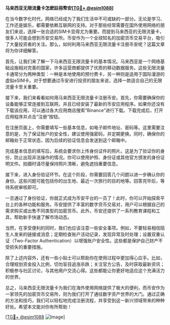 **马来西亚无限流量卡怎麽註冊幣安[[TG💪+ @esim1088](https://t.me/s/esim1088)]**

在当今数字化时代，网络已经成为了我们生活中不可或缺的一部分。无论是学习、工作还是娱乐，都需要依赖互联网的支持。对于那些经常需要在国外使用网络的朋友们来说，选择一张合适的SIM卡显得尤为重要。而提到马来西亚的无限流量卡，很多人可能会想到币安交易所。币安作为一个全球知名的加密货币交易平台，吸引了大量投资者的关注。那么，如何利用马来西亚无限流量卡注册币安呢？这篇文章将为你详细解答。

首先，让我们来了解一下马来西亚无限流量卡的基本情况。马来西亚是一个网络基础设施相对完善的国家，许多运营商都提供了优质的移动数据服务。这些无限流量卡通常分为两种类型：一种是本地使用的预付费卡，另一种则是适用于国际漫游的虚拟eSIM卡。对于想要通过币安进行投资的朋友来说，选择一款适合自己的无限流量卡至关重要。

接下来，我们来看看如何用马来西亚无限流量卡注册币安。首先，你需要确保你的设备能够正常连接到互联网，并且已经安装了最新的币安应用程序。如果你还没有下载该应用，可以通过各大应用商店搜索“Binance”进行下载。下载完成后，打开应用程序并点击“注册”按钮。

在注册页面上，你需要填写一些基本信息，如电子邮件地址、密码等。这里需要注意的是，为了保证账户的安全性，建议使用强密码，并定期更换。同时，确保你的邮箱处于正常状态，因为后续的验证信息会发送到这个邮箱中。

完成基本信息的填写后，系统会要求你上传身份证件的照片。这是为了验证你的身份，防止出现非法操作的情况。你可以使用护照、身份证或其他官方颁发的身份证明文件。拍摄时请尽量保持照片清晰，避免遮挡重要信息。

接下来，进入身份验证环节。在这个阶段，你需要回答几个问题以进一步确认你的身份。这些问题可能包括你的出生地、最近一次旅行的目的地等。回答完毕后，等待系统审核即可。

一旦通过了身份验证，你就正式成为币安平台的一员了！此时，你可以开始探索平台上的各种功能和服务。币安提供了丰富的数字货币交易对，用户可以根据自己的需求购买或出售不同类型的加密货币。此外，币安还提供了一系列教育课程和工具，帮助新手快速了解市场动态。

当然，在享受便利的同时，我们也应该注意一些安全事项。例如，不要轻易相信陌生人发来的链接或消息；定期检查账户活动记录，发现异常及时处理；设置双重认证（Two-Factor Authentication）以增强账户安全性。这些都是保护自己财产不受损失的重要措施。

除了上述内容外，还有一些小贴士可以帮助你在使用过程中更加得心应手。比如，合理规划资金投入比例，切勿盲目追涨杀跌；关注官方公告，及时获取最新资讯；积极参与社区讨论，与其他用户交流心得。这些都能让你更好地适应这个充满活力的世界。

总之，马来西亚无限流量卡为我们在海外使用网络提供了极大的便利，而币安作为一家领先的加密货币交易所，则为我们打开了通往数字资产世界的大门。通过正确的方法和技巧，我们可以轻松地完成注册流程，并享受到这一新兴领域带来的种种好处。希望本文能对你有所帮助！

[[TG💪+ @esim1088](https://t.me/s/esim1088) ![Image](https://i.postimg.cc/4NQfJmqS/Snipaste-2025-05-13-00-14-12.png)]